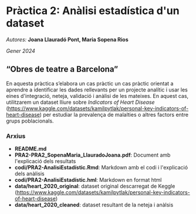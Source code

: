 # Pràctica 2: Anàlisi estadística d'un dataset 
*Autores:* **Joana Llauradó Pont, Maria Sopena Rios**

*Gener 2024*
## “Obres de teatre a Barcelona” 
En aquesta pràctica s’elabora un cas pràctic un cas pràctic orientat a aprendre a identificar les dades rellevants per un projecte analític i usar les eines d'integració, neteja, validació i anàlisi de les mateixes. En aquest cas, utilitzarem un dataset lliure sobre *Indicators of Heart Disease* (https://www.kaggle.com/datasets/kamilpytlak/personal-key-indicators-of-heart-disease) per estudiar la prevalença de malalties o altres factors entre grups poblacionals.  

### Arxius 
- **README.md**
- **PRA2-PRA2_SopenaMaria_LlauradoJoana.pdf**: Document amb l'explicació dels resultats
- **codi/PRA2-AnalisiEstadístic.Rmd**: Markdown amb el codi i l'explicació dels anàlisis
- **codi/PRA2-AnalisiEstadístic.hml**: Markdown en format html
- **data/heart_2020_original**: dataset original descarregat de Keggle (https://www.kaggle.com/datasets/kamilpytlak/personal-key-indicators-of-heart-disease)
- **data/heart_2020_cleaned**: dataset resultant de la neteja i anàlsis

